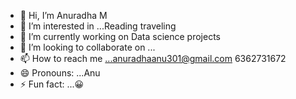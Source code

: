 - 👋 Hi, I’m Anuradha M 
- 👀 I’m interested in ...Reading traveling 
- 🌱 I’m currently working on Data science projects 
- 💞️ I’m looking to collaborate on ...
- 📫 How to reach me ...anuradhaanu301@gmail.com  6362731672
- 😄 Pronouns: ...Anu
- ⚡ Fun fact: ...😀

<!---
6362731672/6362731672 is a ✨ special ✨ repository because its `README.md` (this file) appears on your GitHub profile.
You can click the Preview link to take a look at your changes.
--->
